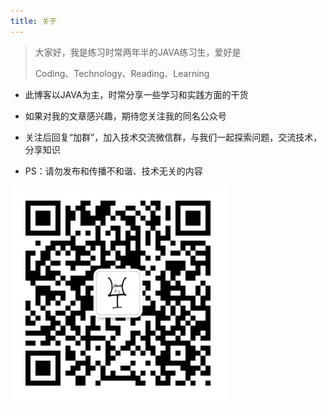 ```yaml
---
title: 关于
---
```


> 大家好，我是练习时常两年半的JAVA练习生，爱好是
> 
> Coding、Technology、Reading、Learning

+ 此博客以JAVA为主，时常分享一些学习和实践方面的干货

+ 如果对我的文章感兴趣，期待您关注我的同名公众号

+ 关注后回复“加群”，加入技术交流微信群，与我们一起探索问题，交流技术，分享知识

+ PS：请勿发布和传播不和谐、技术无关的内容

![wx](/img/qrcode_wx_logo_12cm.jpg)
